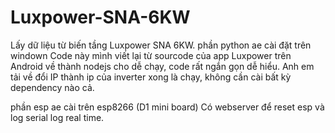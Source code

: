 # Luxpower-SNA-6KW
Lấy dữ liệu từ biến tầng Luxpower SNA 6KW.
phần python ae cài đặt trên windown
Code này mình viết lại từ sourcode của app Luxpower trên Android về thành nodejs cho dễ chạy, code rất ngắn gọn dễ hiểu.
Anh em tải về đổi IP thành ip của inverter xong là chạy, không cần cài bất kỳ dependency nào cả.

phần esp ae cài trên esp8266 (D1 mini board)
Có webserver để reset esp và log
serial log real time.


